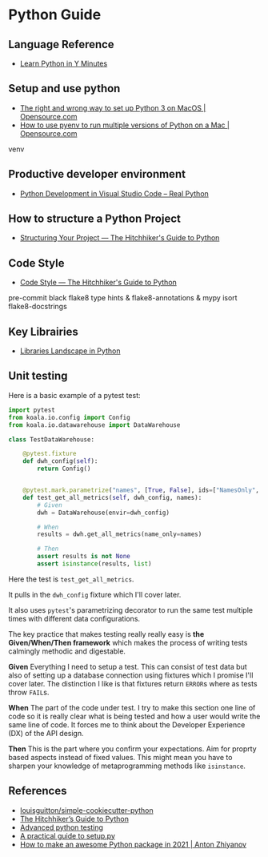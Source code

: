 # Python Guide

## Language Reference

- [Learn Python in Y Minutes](https://learnxinyminutes.com/docs/python/)

## Setup and use python

- [The right and wrong way to set up Python 3 on MacOS | Opensource.com](https://opensource.com/article/19/5/python-3-default-mac)
- [How to use pyenv to run multiple versions of Python on a Mac | Opensource.com](https://opensource.com/article/20/4/pyenv)

venv

## Productive developer environment

- [Python Development in Visual Studio Code – Real Python](https://realpython.com/python-development-visual-studio-code/)

## How to structure a Python Project

- [Structuring Your Project — The Hitchhiker's Guide to Python](https://docs.python-guide.org/writing/structure/)

## Code Style

- [Code Style — The Hitchhiker's Guide to Python](https://docs.python-guide.org/writing/style/)

pre-commit
black
flake8
type hints & flake8-annotations & mypy
isort
flake8-docstrings

## Key Librairies

- [Libraries Landscape in Python](https://community.ibm.com/community/user/datascience/blogs/paco-nathan/2019/03/12/a-landscape-diagram-for-python-data)

## Unit testing

Here is a basic example of a pytest test:

```py
import pytest
from koala.io.config import Config
from koala.io.datawarehouse import DataWarehouse

class TestDataWarehouse:

    @pytest.fixture
    def dwh_config(self):
        return Config()


    @pytest.mark.parametrize("names", [True, False], ids=["NamesOnly", "All"])
    def test_get_all_metrics(self, dwh_config, names):
        # Given
        dwh = DataWarehouse(envir=dwh_config)

        # When
        results = dwh.get_all_metrics(name_only=names)

        # Then
        assert results is not None
        assert isinstance(results, list)
```

Here the test is `test_get_all_metrics`.

It pulls in the `dwh_config` fixture which I'll cover later.

It also uses `pytest`'s parametrizing decorator
to run the same test multiple times with different data configurations.

The key practice that makes testing really really easy is
**the Given/When/Then framework** which makes the process of
writing tests calmingly methodic and digestable.

**Given**
Everything I need to setup a test. This can consist of test data
but also of setting up a database connection using fixtures which
I promise I'll cover later. The distinction I like is that fixtures
return `ERROR`s where as tests throw `FAIL`s.

**When**
The part of the code under test. I try to make this section one line
of code so it is really clear what is being tested and how a user would
write the same line of code. It forces me to think about the Developer
Experience (DX) of the API design.

**Then**
This is the part where you confirm your expectations. Aim for proprty
based aspects instead of fixed values. This might mean you have to
sharpen your knowledge of metaprogramming methods like `isinstance`.

## References

- [louisguitton/simple-cookiecutter-python](https://github.com/louisguitton/simple-cookiecutter-python)
- [The Hitchhiker’s Guide to Python](https://docs.python-guide.org/)
- [Advanced python testing](https://joshpeak.net/posts/2019-06-18-Advanced-python-testing.html)
- [A practical guide to setup.py](https://godatadriven.com/blog/a-practical-guide-to-using-setup-py/)
- [How to make an awesome Python package in 2021 | Anton Zhiyanov](https://antonz.org/python-packaging/)
